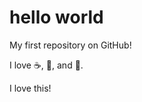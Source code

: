 hello world
================================

My first repository on GitHub!

I love :coffee:, :pizza:, and :dancer:.

I love this!
